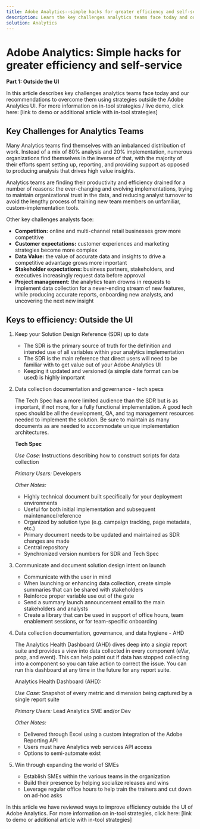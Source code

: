 ```yaml
---
title: Adobe Analytics--simple hacks for greater efficiency and self-service
description: Learn the key challenges analytics teams face today and our recommendations to overcome them using strategies outside the Adobe Analytics UI. 
solution: Analytics
---
```

# Adobe Analytics: Simple hacks for greater efficiency and self-service

**Part 1: Outside the UI**

In this article describes key challenges analytics teams face today and our recommendations to overcome them using strategies outside the Adobe Analytics UI. For more information on in-tool strategies / live demo, click here: [link to demo or additional article with in-tool strategies]

## Key Challenges for Analytics Teams

Many Analytics teams find themselves with an imbalanced distribution of work. Instead of a mix of 80% analysis and 20% implementation, numerous organizations find themselves in the inverse of that, with the majority of their efforts spent setting up, reporting, and providing support as opposed to producing analysis that drives high value insights.

Analytics teams are finding their productivity and efficiency drained for a number of reasons: the ever-changing and evolving implementations, trying to maintain organizational trust in the data, and reducing analyst turnover to avoid the lengthy process of training new team members on unfamiliar, custom-implementation tools.

Other key challenges analysts face:

* **Competition:** online and multi-channel retail businesses grow more competitive
* **Customer expectations:** customer experiences and marketing strategies become more complex
* **Data Value:** the value of accurate data and insights to drive a competitive advantage grows more important
* **Stakeholder expectations:** business partners, stakeholders, and executives increasingly request data before approval
* **Project management:** the analytics team drowns in requests to implement data collection for a never-ending stream of new features, while producing accurate reports, onboarding new analysts, and uncovering the next new insight

## Keys to efficiency: Outside the UI

1. Keep your Solution Design Reference (SDR) up to date

   * The SDR is the primary source of truth for the definition and intended use of all variables within your analytics implementation
   * The SDR is the main reference that direct users will need to be familiar with to get value out of your Adobe Analytics UI
   * Keeping it updated and versioned (a simple date format can be used) is highly important

1. Data collection documentation and governance - tech specs

   The Tech Spec has a more limited audience than the SDR but is as important, if not more, for a fully functional implementation. A good tech spec should be all the development, QA, and tag management resources needed to implement the solution. Be sure to maintain as many documents as are needed to accommodate unique implementation architectures.

   **Tech Spec**

   _Use Case:_ Instructions describing how to construct scripts for data collection

   _Primary Users:_ Developers

   _Other Notes:_

    * Highly technical document built specifically for your deployment environments
    * Useful for both initial implementation and subsequent maintenance/reference
    * Organized by solution type (e.g. campaign tracking, page metadata, etc.)
    * Primary document needs to be updated and maintained as SDR changes are made
    * Central repository
    * Synchronized version numbers for SDR and Tech Spec

1. Communicate and document solution design intent on launch

   * Communicate with the user in mind
   * When launching or enhancing data collection, create simple summaries that can be shared with stakeholders
   * Reinforce proper variable use out of the gate
   * Send a summary launch announcement email to the main stakeholders and analysts
   * Create a library that can be used in support of office hours, team enablement sessions, or for team-specific onboarding

1. Data collection documentation, governance, and data hygiene - AHD

   The Analytics Health Dashboard (AHD) dives deep into a _single_ report suite and provides a view into data collected in every component (eVar, prop, and event). This can help point out if data has stopped collecting into a component so you can take action to correct the issue. You can run this dashboard at any time in the future for any report suite.

   Analytics Health Dashboard (AHD):

   _Use Case:_ Snapshot of every metric and dimension being captured by a single report suite
  
   _Primary Users:_ Lead Analytics SME and/or Dev

   _Other Notes:_
    * Delivered through Excel using a custom integration of the Adobe Reporting API
    * Users must have Analytics web services API access
    * Options to semi-automate exist

1. Win through expanding the world of SMEs

   * Establish SMEs within the various teams in the organization
   * Build their presence by helping socialize releases and wins
   * Leverage regular office hours to help train the trainers and cut down on ad-hoc asks

In this article we have reviewed ways to improve efficiency outside the UI of Adobe Analytics. For more information on in-tool strategies, click here: [link to demo or additional article with in-tool strategies]